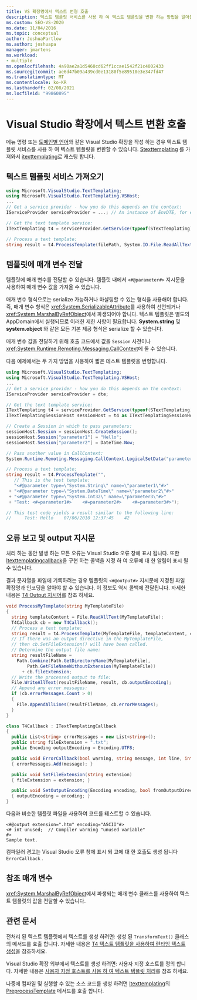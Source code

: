 ```yaml
---
title: VS 확장명에서 텍스트 변형 호출
description: 텍스트 템플릿 서비스를 사용 하 여 텍스트 템플릿을 변환 하는 방법을 알아봅니다. STextTemplating를 가져와서 ITextTemplating으로 캐스팅 하는 방법에 대해서도 알아봅니다.
ms.custom: SEO-VS-2020
ms.date: 11/04/2016
ms.topic: conceptual
author: JoshuaPartlow
ms.author: joshuapa
manager: jmartens
ms.workload:
- multiple
ms.openlocfilehash: 4a90ae2a1d5460cd62ff1ccae1542f21c4002433
ms.sourcegitcommit: ae6d47b09a439cd0e13180f5e89510e3e347fd47
ms.translationtype: MT
ms.contentlocale: ko-KR
ms.lasthandoff: 02/08/2021
ms.locfileid: "99860895"
---
```

# <a name="invoke-text-transformation-in-a-visual-studio-extension"></a>Visual Studio 확장에서 텍스트 변환 호출

메뉴 명령 또는 [도메인별 언어](../modeling/modeling-sdk-for-visual-studio-domain-specific-languages.md)와 같은 Visual Studio 확장을 작성 하는 경우 텍스트 템플릿 서비스를 사용 하 여 텍스트 템플릿을 변환할 수 있습니다. [Stexttemplating](/previous-versions/visualstudio/visual-studio-2012/bb932394(v=vs.110)) 를 가져와서 [itexttemplating](/previous-versions/visualstudio/visual-studio-2012/bb932392(v=vs.110))로 캐스팅 합니다.

## <a name="get-the-text-templating-service"></a>텍스트 템플릿 서비스 가져오기

```csharp
using Microsoft.VisualStudio.TextTemplating;
using Microsoft.VisualStudio.TextTemplating.VSHost;
...
// Get a service provider - how you do this depends on the context:
IServiceProvider serviceProvider = ...; // An instance of EnvDTE, for example

// Get the text template service:
ITextTemplating t4 = serviceProvider.GetService(typeof(STextTemplating)) as ITextTemplating;

// Process a text template:
string result = t4.ProcessTemplate(filePath, System.IO.File.ReadAllText(filePath));
```

## <a name="pass-parameters-to-the-template"></a>템플릿에 매개 변수 전달

 템플릿에 매개 변수를 전달할 수 있습니다. 템플릿 내에서 `<#@parameter#>` 지시문을 사용하여 매개 변수 값을 가져올 수 있습니다.

 매개 변수 형식으로는 serialize 가능하거나 마샬링할 수 있는 형식을 사용해야 합니다. 즉, 매개 변수 형식은 <xref:System.SerializableAttribute>를 사용하여 선언되거나 <xref:System.MarshalByRefObject>에서 파생되어야 합니다. 텍스트 템플릿은 별도의 AppDomain에서 실행되므로 이러한 제한 사항이 필요합니다. **System.string** 및 **system.object** 와 같은 모든 기본 제공 형식은 serialize 할 수 있습니다.

 매개 변수 값을 전달하기 위해 호출 코드에서 값을 `Session` 사전이나 <xref:System.Runtime.Remoting.Messaging.CallContext>에 둘 수 있습니다.

 다음 예제에서는 두 가지 방법을 사용하여 짧은 테스트 템플릿을 변형합니다.

```csharp
using Microsoft.VisualStudio.TextTemplating;
using Microsoft.VisualStudio.TextTemplating.VSHost;
...
// Get a service provider - how you do this depends on the context:
IServiceProvider serviceProvider = dte;

// Get the text template service:
ITextTemplating t4 = serviceProvider.GetService(typeof(STextTemplating)) as ITextTemplating;
ITextTemplatingSessionHost sessionHost = t4 as ITextTemplatingSessionHost;

// Create a Session in which to pass parameters:
sessionHost.Session = sessionHost.CreateSession();
sessionHost.Session["parameter1"] = "Hello";
sessionHost.Session["parameter2"] = DateTime.Now;

// Pass another value in CallContext:
System.Runtime.Remoting.Messaging.CallContext.LogicalSetData("parameter3", 42);

// Process a text template:
string result = t4.ProcessTemplate("",
   // This is the test template:
   "<#@parameter type=\"System.String\" name=\"parameter1\"#>"
 + "<#@parameter type=\"System.DateTime\" name=\"parameter2\"#>"
 + "<#@parameter type=\"System.Int32\" name=\"parameter3\"#>"
 + "Test: <#=parameter1#>    <#=parameter2#>    <#=parameter3#>");

// This test code yields a result similar to the following line:
//     Test: Hello    07/06/2010 12:37:45    42
```

## <a name="error-reporting-and-the-output-directive"></a>오류 보고 및 output 지시문

처리 하는 동안 발생 하는 모든 오류는 Visual Studio 오류 창에 표시 됩니다. 또한 [Itexttemplatingcallback](/previous-versions/visualstudio/visual-studio-2012/bb932397(v=vs.110))을 구현 하는 콜백을 지정 하 여 오류에 대 한 알림이 표시 될 수 있습니다.

결과 문자열을 파일에 기록하려는 경우 템플릿의 `<#@output#>` 지시문에 지정된 파일 확장명과 인코딩을 알아야 할 수 있습니다. 이 정보도 역시 콜백에 전달됩니다. 자세한 내용은 [T4 Output 지시어](../modeling/t4-output-directive.md)를 참조 하세요.

```csharp
void ProcessMyTemplate(string MyTemplateFile)
{
  string templateContent = File.ReadAllText(MyTemplateFile);
  T4Callback cb = new T4Callback();
  // Process a text template:
  string result = t4.ProcessTemplate(MyTemplateFile, templateContent, cb);
  // If there was an output directive in the MyTemplateFile,
  // then cb.SetFileExtension() will have been called.
  // Determine the output file name:
  string resultFileName =
    Path.Combine(Path.GetDirectoryName(MyTemplateFile),
        Path.GetFileNameWithoutExtension(MyTemplateFile))
      + cb.fileExtension;
  // Write the processed output to file:
  File.WriteAllText(resultFileName, result, cb.outputEncoding);
  // Append any error messages:
  if (cb.errorMessages.Count > 0)
  {
    File.AppendAllLines(resultFileName, cb.errorMessages);
  }
}

class T4Callback : ITextTemplatingCallback
{
  public List<string> errorMessages = new List<string>();
  public string fileExtension = ".txt";
  public Encoding outputEncoding = Encoding.UTF8;

  public void ErrorCallback(bool warning, string message, int line, int column)
  { errorMessages.Add(message); }

  public void SetFileExtension(string extension)
  { fileExtension = extension; }

  public void SetOutputEncoding(Encoding encoding, bool fromOutputDirective)
  { outputEncoding = encoding; }
}
```

다음과 비슷한 템플릿 파일을 사용하여 코드를 테스트할 수 있습니다.

```
<#@output extension=".htm" encoding="ASCII"#>
<# int unused;  // Compiler warning "unused variable"
#>
Sample text.
```

컴파일러 경고는 Visual Studio 오류 창에 표시 되 고에 대 한 호출도 생성 됩니다 `ErrorCallback` .

## <a name="reference-parameters"></a>참조 매개 변수

<xref:System.MarshalByRefObject>에서 파생되는 매개 변수 클래스를 사용하여 텍스트 템플릿의 값을 전달할 수 있습니다.

## <a name="related-articles"></a>관련 문서

전처리 된 텍스트 템플릿에서 텍스트를 생성 하려면: 생성 된 `TransformText()` 클래스의 메서드를 호출 합니다. 자세한 내용은 [T4 텍스트 템플릿을 사용하여 런타임 텍스트 생성](../modeling/run-time-text-generation-with-t4-text-templates.md)을 참조하세요.

Visual Studio 확장 외부에서 텍스트를 생성 하려면: 사용자 지정 호스트를 정의 합니다. 자세한 내용은 [사용자 지정 호스트를 사용 하 여 텍스트 템플릿 처리](../modeling/processing-text-templates-by-using-a-custom-host.md)를 참조 하세요.

나중에 컴파일 및 실행할 수 있는 소스 코드를 생성 하려면 [Itexttemplating](/previous-versions/visualstudio/visual-studio-2012/bb932392(v=vs.110))의 [PreprocessTemplate](/previous-versions/visualstudio/visual-studio-2012/ee844321(v=vs.110)) 메서드를 호출 합니다.
